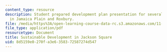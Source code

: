 ```yaml
---
content_type: resource
description: Student prepared development plan presentation for several vacant properties
  in Jamaica Plain and Roxbury.
file: /media/https%3A/open-learning-course-data-rc.s3.amazonaws.com/11-947-sustainable-economic-development-spring-2004/8d5159e0270fa3e6358372587274d547_finaljpndc.pdf
file_type: application/pdf
resourcetype: Document
title: Sustainable Development in Jackson Square
uid: 8d5159e0-270f-a3e6-3583-72587274d547
---
```

